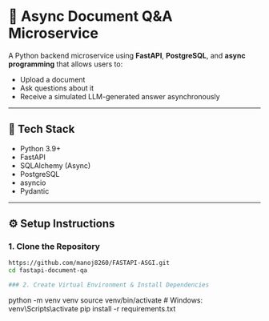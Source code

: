 # 🧪 Async Document Q&A Microservice

A Python backend microservice using **FastAPI**, **PostgreSQL**, and **async programming** that allows users to:

- Upload a document
- Ask questions about it
- Receive a simulated LLM-generated answer asynchronously

---

## 🧰 Tech Stack

- Python 3.9+
- FastAPI
- SQLAlchemy (Async)
- PostgreSQL
- asyncio
- Pydantic

---

## ⚙️ Setup Instructions

### 1. Clone the Repository

```bash
https://github.com/manoj8260/FASTAPI-ASGI.git
cd fastapi-document-qa

### 2. Create Virtual Environment & Install Dependencies
```
python -m venv venv
source venv/bin/activate   # Windows: venv\Scripts\activate
pip install -r requirements.txt
